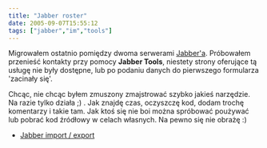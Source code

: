 ```yaml
---
title: "Jabber roster"
date: 2005-09-07T15:55:12
tags: ["jabber","im","tools"]
---
```

Migrowałem ostatnio pomiędzy dwoma serwerami <a href="http://www.jabber.org.pl/" onclick="window.open(this.href); return false">Jabber'a</a>. Próbowałem przenieść  kontakty przy pomocy <strong>Jabber Tools</strong>, niestety strony oferujące tą usługę nie były dostępne, lub po podaniu danych do pierwszego formularza 'zacinały się'.

Chcąc, nie chcąc byłem zmuszony zmajstrować szybko jakieś narzędzie. Na razie tylko działa ;) . Jak znajdę czas, oczyszczę kod, dodam trochę komentarzy i takie tam. Jak ktoś się nie boi można spróbować poużywać lub pobrać kod źródłowy w celach własnych. Na pewno się nie obrażę :)

* <a href="/jabber/import.php">Jabber import / export</a>

